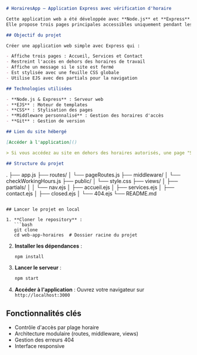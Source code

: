 ```markdown
# HorairesApp – Application Express avec vérification d'horaire

Cette application web a été développée avec **Node.js** et **Express**.  
Elle propose trois pages principales accessibles uniquement pendant les **heures de travail** (du lundi au vendredi, de 9h à 17h).

## Objectif du projet

Créer une application web simple avec Express qui :

- Affiche trois pages : Accueil, Services et Contact  
- Restreint l'accès en dehors des horaires de travail  
- Affiche un message si le site est fermé  
- Est stylisée avec une feuille CSS globale  
- Utilise EJS avec des partials pour la navigation  

## Technologies utilisées

- **Node.js & Express** : Serveur web
- **EJS** : Moteur de templates
- **CSS** : Stylisation des pages
- **Middleware personnalisé** : Gestion des horaires d'accès
- **Git** : Gestion de version

## Lien du site hébergé

[Accéder à l'application]()

> Si vous accédez au site en dehors des horaires autorisés, une page "Site fermé" s'affichera.

## Structure du projet

```
.
├── app.js
├── routes/
│   └── pageRoutes.js
├── middleware/
│   └── checkWorkingHours.js
├── public/
│   └── style.css
├── views/
│   ├── partials/
│   │   └── nav.ejs
│   ├── accueil.ejs
│   ├── services.ejs
│   ├── contact.ejs
│   ├── closed.ejs
│   └── 404.ejs
└── README.md
```

## Lancer le projet en local

1. **Cloner le repository** :
   ```bash
   git clone 
   cd web-app-horaires  # Dossier racine du projet
   ```

2. **Installer les dépendances** :
   ```bash
   npm install
   ```

3. **Lancer le serveur** :
   ```bash
   npm start
   ```

4. **Accéder à l'application** :
   Ouvrez votre navigateur sur `http://localhost:3000`

## Fonctionnalités clés

- Contrôle d'accès par plage horaire
- Architecture modulaire (routes, middleware, views)
- Gestion des erreurs 404
- Interface responsive

